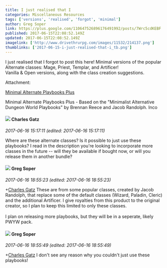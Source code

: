 ```yaml
---
title: I just realised that I
categories: Miscellaneous Resources
tags: ['versions', 'realised', 'forgot', 'minimal']
author: Greg Soper
link: https://plus.google.com/110647526896176491992/posts/7Wrc5cdKEBF
published: 2017-06-15T22:08:52.149Z
updated: 2017-06-15T22:08:52.149Z
imagelink: ['http://www.drivethrurpg.com/images/11532/214137.png']
thumblinks: ['2017-06-15-i-just-realised-that-i_tb.png']
---
```


I just realised that I forgot to post this here! Minimal versions of the popular Alternate classes: Mage, Priest, Templar, and Artificer! <br />Vanilla &amp; Open versions, along with the class creation suggestions.


Attachment:

<a href='http://www.drivethrurpg.com/product/214137/Minimal-Alternate-Playbooks-Plus'>Minimal Alternate Playbooks Plus</a>


Minimal Alternate Playbooks Plus - Based on the "Minimalist Alternative Dungeon World Playbooks" by Brennan Reece and Jacob Randolph. 
Inco
<div id='comment z12fefrikoysvxyda23bsjw4nu2chzsjo04'>
  <h4><img src='{{site.baseurl}}//images/avatars/114565208078196505939_photo.jpg'> Charles Gatz</h4>
      <p><cite>2017-06-16 15:17:11 (edited: 2017-06-16 15:17:11)</cite></p>
        <p>Where are these alternate classes? Is it possible to just use these playbooks? I read in the description you&#39;re looking to incorporate more classes in the future -- will they be available if bought now, or will you release them in another bundle?</p>
</div>
        

<div id='comment z12fefrikoysvxyda23bsjw4nu2chzsjo04'>
  <h4><img src='{{site.baseurl}}//images/avatars/110647526896176491992_photo.jpg'> Greg Soper</h4>
      <p><cite>2017-06-16 18:55:23 (edited: 2017-06-16 18:55:23)</cite></p>
        <p><span class="proflinkWrapper"><span class="proflinkPrefix">+</span><a class="proflink" href="https://plus.google.com/114565208078196505939" oid="114565208078196505939">Charles Gatz</a></span> These are from some popular classes, created by Jacob Randolph, that replace some of the default classes (Wizard, Paladin, Cleric) and the additional Artificer. I give royalties from this product to the original creator, so I plan to keep this limited to only these classes.<br /><br />I plan on releasing more playbooks, but they will be in a seperate, likely PWYW pack.</p>
</div>
        

<div id='comment z12fefrikoysvxyda23bsjw4nu2chzsjo04'>
  <h4><img src='{{site.baseurl}}//images/avatars/110647526896176491992_photo.jpg'> Greg Soper</h4>
      <p><cite>2017-06-16 18:55:49 (edited: 2017-06-16 18:55:49)</cite></p>
        <p><span class="proflinkWrapper"><span class="proflinkPrefix">+</span><a class="proflink" href="https://plus.google.com/114565208078196505939" oid="114565208078196505939">Charles Gatz</a></span> I don&#39;t see any reason why you couldn&#39;t just use these playbooks!</p>
</div>
        